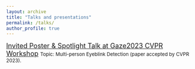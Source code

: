 ```yaml
---
layout: archive
title: "Talks and presentations"
permalink: /talks/
author_profile: true
---
```


<!-- {% if site.talkmap_link == true %}

<p style="text-decoration:underline;"><a href="/talkmap.html">See a map of all the places I've given a talk!</a></p>

{% endif %}

{% for post in site.talks reversed %}
  {% include archive-single-talk.html %}
{% endfor %} -->

<font size=4> [Invited Poster & Spotlight Talk at Gaze2023 CVPR Workshop](https://gazeworkshop.github.io/2023/) </font>
<font size=2> Topic: Multi-person Eyeblink Detection (paper accepted by CVPR 2023).</font>